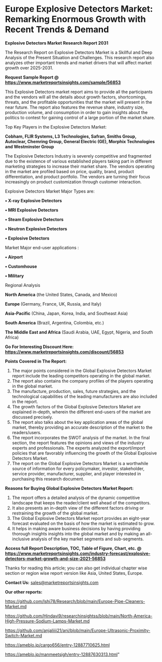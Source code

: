 # Europe Explosive Detectors Market: Remarking Enormous Growth with Recent Trends & Demand

<strong>Explosive Detectors Market Research Report 2031</strong>

The Research Report on Explosive Detectors Market is a Skillful and Deep Analysis of the Present Situation and Challenges. This research report also analyzes other important trends and market drivers that will affect market growth over 2025-2031.

<strong>Request Sample Report @ <a href=https://www.marketreportsinsights.com/sample/56853>https://www.marketreportsinsights.com/sample/56853</a></strong>

This Explosive Detectors market report aims to provide all the participants and the vendors will all the details about growth factors, shortcomings, threats, and the profitable opportunities that the market will present in the near future. The report also features the revenue share, industry size, production volume, and consumption in order to gain insights about the politics to contest for gaining control of a large portion of the market share.

Top Key Players in the Explosive Detectors Market:

<strong>Cobham, FLIR Systems, L3 Technologies, Safran, Smiths Group, Autoclear, Chemring Group, General Electric (GE), Morphix Technologies and Westminster Group</strong>

The Explosive Detectors Industry is severely competitive and fragmented due to the existence of various established players taking part in different marketing strategies to increase their market share. The vendors operating in the market are profiled based on price, quality, brand, product differentiation, and product portfolio. The vendors are turning their focus increasingly on product customization through customer interaction.

Explosive Detectors Market Major Types are:

<strong>• X-ray Explosive Detectors

• MRI Explosive Detectors

• Steam Explosive Detectors

• Neutron Explosive Detectors

• Explosive Detectors</strong>

Market Major end-user applications :

<strong>• Airport

• Customhouse

• Military</strong>

Regional Analysis

</u><strong><b>North America</b></strong> (the United States, Canada, and Mexico)

<strong><b>Europe </b></strong>(Germany, France, UK, Russia, and Italy)

<strong><b>Asia-Pacific</b></strong> (China, Japan, Korea, India, and Southeast Asia)

<strong><b>South America</b></strong> (Brazil, Argentina, Colombia, etc.)

<strong><b>The Middle East and Africa</b></strong> (Saudi Arabia, UAE, Egypt, Nigeria, and South Africa)

<strong>Go For Interesting Discount Here: <a href=https://www.marketreportsinsights.com/discount/56853>https://www.marketreportsinsights.com/discount/56853</a></strong>

<strong>Points Covered in The Report:</strong>
<ol>
  <li>The major points considered in the Global Explosive Detectors Market report include the leading competitors operating in the global market.</li>
  <li>The report also contains the company profiles of the players operating in the global market.</li>
  <li>The manufacture, production, sales, future strategies, and the technological capabilities of the leading manufacturers are also included in the report.</li>
  <li>The growth factors of the Global Explosive Detectors Market are explained in-depth, wherein the different end-users of the market are discussed precisely.</li>
  <li>The report also talks about the key application areas of the global market, thereby providing an accurate description of the market to the readers/users.</li>
  <li>The report incorporates the SWOT analysis of the market. In the final section, the report features the opinions and views of the industry experts and professionals. The experts analyzed the export/import policies that are favorably influencing the growth of the Global Explosive Detectors Market.</li>
  <li>The report on the Global Explosive Detectors Market is a worthwhile source of information for every policymaker, investor, stakeholder, service provider, manufacturer, supplier, and player interested in purchasing this research document.</li>
</ol>
<strong>Reasons for Buying Global Explosive Detectors Market Report:</strong>

<ol>
  <li>The report offers a detailed analysis of the dynamic competitive landscape that keeps the reader/client well ahead of the competitors.</li>
  <li>It also presents an in-depth view of the different factors driving or restraining the growth of the global market.</li>
  <li>The Global Explosive Detectors Market report provides an eight-year forecast evaluated on the basis of how the market is estimated to grow.</li>
  <li>It helps in making aware business decisions by having providing thorough insights insights into the global market and by making an all-inclusive analysis of the key market segments and sub-segments.</li>
</ol>
<strong>Access full Report Description, TOC, Table of Figure, Chart, etc. @ <a href=https://www.marketreportsinsights.com/industry-forecast/explosive-detectors-market-growth-and-size-2021-56853>https://www.marketreportsinsights.com/industry-forecast/explosive-detectors-market-growth-and-size-2021-56853</a></strong>


Thanks for reading this article; you can also get individual chapter wise section or region wise report version like Asia, United States, Europe.

<strong>Contact Us:</strong>
sales@marketreportsinsights.com

<strong>Our other reports:</strong>

<a href=https://github.com/Ishi78/Research/blob/main/Europe-Pipe-Cleaners-Market.md>https://github.com/Ishi78/Research/blob/main/Europe-Pipe-Cleaners-Market.md</a>

<a href=https://github.com/Hindavi9/researchinsightss/blob/main/North-America-High-Pressure-Sodium-Lamps-Market.md>https://github.com/Hindavi9/researchinsightss/blob/main/North-America-High-Pressure-Sodium-Lamps-Market.md</a>

<a href=https://github.com/anjaliiii21/ani/blob/main/Europe-Ultrasonic-Proximity-Switch-Market.md>https://github.com/anjaliiii21/ani/blob/main/Europe-Ultrasonic-Proximity-Switch-Market.md</a>

<a href=https://ameblo.jp/cargo656/entry-12887710625.html>https://ameblo.jp/cargo656/entry-12887710625.html</a>

<a href=https://ameblo.jp/manmeetsigh/entry-12887630313.html>https://ameblo.jp/manmeetsigh/entry-12887630313.html</a>"
